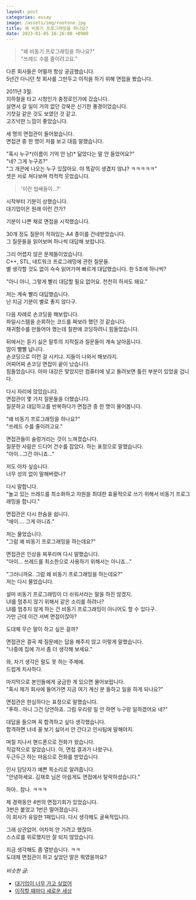 ```yaml
---
layout: post
categories: essay
image: /assets/img/rootone.jpg
title: 왜 비동기 프로그래밍을 하나요?
date: 2023-01-05 16:26:00 +0900
---
```


> "왜 비동기 프로그래밍을 하나요?"  
> "쓰레드 수를 줄이려고요."

다른 회사들은 어떨까 항상 궁금했습니다.  
5년간 다니던 첫 회사를 그만두고 이직을 하기 위해 면접을 봤습니다.

2011년 3월.  
지하철을 타고 시청인가 충정로인가에 갔습니다.  
살면서 갈 일이 거의 없던 강북은 신기한 풍경이었습니다.  
기찻길 같은 것도 보였던 것 같고.  
고즈넉한 느낌이 좋았습니다.

세 명의 면접관이 들어왔습니다.  
면접관 중 한 명이 저를 보고 대뜸 말했습니다.

"혹시 누구*(이름이 기억 안 남)* 닮았다는 말 안 들었어요?"  
"네? 그게 누구죠?"  
"그 개콘에 나오는 누구 있잖아요. 야 똑같이 생겼지 않냐? ㅋㅋㅋㅋㅋ"  
셋은 서로 쳐다보며 컥컥컥 웃었습니다.

> '이런 씹쌔들이...?'

시작부터 기분이 상했습니다.  
대기업이은 원래 이런 건가?

기분이 나쁜 채로 면접을 시작했습니다.

30개 정도 질문이 적혀있는 A4 종이를 건네받았습니다.  
그 질문들을 읽어보며 하나씩 대답해 보랍니다.

그리 어렵지 않은 문제들이었습니다.  
C++, STL, 네트워크 프로그래밍에 관한 질문들.  
별 생각할 것도 없이 슥슥 읽어가며 빠르게 대답했습니다. 한 5초에 하나씩?

"아니 아니, 그렇게 빨리 대답할 필요 없어요. 천천히 하셔도 돼요."

저는 계속 빨리 대답했습니다.  
난 지금 기분이 별로 좋지 않다구.

다음 차례로 손코딩을 해보랍니다.  
파일시스템을 순회하는 코드를 짜보라 했던 것 같습니다.  
재귀함수를 만들어야 했는데 칠판에 코딩하려니 힘들었습니다.

뒤에서는 듣기 싫은 말투의 지적질과 질문들이 계속 날아옵니다.  
땀이 뻘뻘 납니다.  
손코딩으로 이런 걸 시키냐. 지들이 나와서 해보라지.  
어찌어찌 손코딩 면접이 끝이 났습니다.  
힘들었습니다. 아마 대강은 맞았지만 컴퓨터에 넣고 돌려보면 틀린 부분이 있었을 겁니다.

다시 자리에 앉았습니다.  
면접관이 몇 가지 질문들을 더했습니다.  
질문하고 대답하고를 반복하다가 면접관 중 한 명이 물어봅니다.

"왜 비동기 프로그래밍을 하나요?"  
"쓰레드 수를 줄이려고요."

면접관들이 술렁거리는 것이 느껴졌습니다.  
질문한 사람은 드디어 건수를 잡았다. 하는 표정으로 말했습니다.  
"아이...그건 아니죠..."

저도 아차 싶습니다.  
너무 성의 없이 말해버렸나?

다시 말합니다.  
"놀고 있는 쓰레드를 최소화하고 자원을 최대한 효율적으로 쓰기 위해서 비동기 프로그래밍을 합니다."

면접관은 다시 한숨을 쉽니다.  
"에이.... 그게 아니죠."

저는 물었습니다.  
"그럼 왜 비동기 프로그래밍을 하는데요?"

면접관은 인상을 찌푸리며 다시 말했습니다.  
"아이... 쓰레드를 최소한으로 사용하기 위해서는 아니죠..."

"그러니까요. 그럼 왜 비동기 프로그래밍을 하는데요?"  
저는 다시 물었습니다.

설마 비동기 프로그래밍이 더 쉬워서라는 말을 하진 않겠지.  
UI를 멈추지 않기 위해서 같은 소리를 하려나?  
UI를 멈추지 않게 하는 건 비동기 프로그래밍이 아니어도 할 수 있다구.  
가만 근데 이건 서버 면접이잖아?  

도대체 무슨 말이 하고 싶은 걸까?  

면접관은 결국 제 질문에는 답을 해주지 않고 이렇게 말했습니다.    
"나중에 집에 가서 좀 더 생각해 보세요."

와, 자기 생각은 말도 못 하는 주제에.  
드럽게 치사하다.

마지막으로 본인들에게 궁금한 게 있으면 물어보랍니다.  
"혹시 제가 회사에 들어가면 지금 여기 계신 분 들하고 일을 하게 되나요?"

면접관은 한심하다는 표정으로 말했습니다.  
"푸하.. 아니 그건 당연하죠. 그럼 우리랑 일 안 하면 누구랑 일하겠어요 네?"

대답을 들으며 꼭 합격하고 싶다 생각했습니다.  
합격하면 너네 꼴 보기 싫어서 안 간다고 인사팀에 말해야지.

며칠 지나서 핸드폰으로 전화가 왔습니다.  
직감적으로 알았습니다. 아, 면접 결과가 나왔구나.  
두근두근 하는 마음으로 전화를 받았습니다.  

인사 담당자가 예쁜 목소리로 알려줍니다.  
"안녕하세요. 김재호 님은 아쉽게도 면접에서 탈락하셨습니다."

하아.. 참나. ㅋㅋㅋ

제 경력동안 4번의 면접기회가 있었습니다.  
3번은 붙었고 1번은 떨어졌습니다.  
이 회사가 유일한 1패입니다. 다시 생각해도 굴욕적입니다.

그래 상관없어. 어차피 안 가려고 했잖아.  
스스로를 위로했지만 잘 되지 않았습니다.

지금 생각해도 좀 열받습니다. ㅋㅋ  
도대체 면접관이 하고 싶었던 말은 뭐였을까요?
<br>
<br>
*비슷한 글:*
* [대기업이 너무 가고 싶었어](/essay/2022/12/28/admire-large-company.html)
* [이직할 때마다 새로운 세상](/essay/2022/01/19/move-company.html)